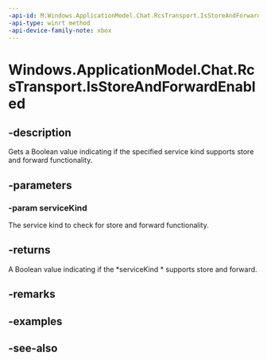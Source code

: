 ```yaml
---
-api-id: M:Windows.ApplicationModel.Chat.RcsTransport.IsStoreAndForwardEnabled(Windows.ApplicationModel.Chat.RcsServiceKind)
-api-type: winrt method
-api-device-family-note: xbox
---
```


<!-- Method syntax
public bool IsStoreAndForwardEnabled(Windows.ApplicationModel.Chat.RcsServiceKind serviceKind)
-->

# Windows.ApplicationModel.Chat.RcsTransport.IsStoreAndForwardEnabled

## -description
Gets a Boolean value indicating if the specified service kind supports store and forward functionality.

## -parameters
### -param serviceKind
The service kind to check for store and forward functionality.

## -returns
A Boolean value indicating if the *serviceKind * supports store and forward.

## -remarks

## -examples

## -see-also
